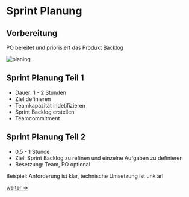 # Sprint Planung

## Vorbereitung

PO bereitet und priorisiert das Produkt Backlog

![planing](https://i.ytimg.com/vi/-sBrSDs52a8/maxresdefault.jpg)

## Sprint Planung Teil 1

- Dauer: 1 - 2 Stunden
- Ziel definieren
- Teamkapazität indetifizieren
- Sprint Backlog erstellen
- Teamcommitment

## Sprint Planung Teil 2

- 0,5 - 1 Stunde
- Ziel: Sprint Backlog zu refinen und einzelne Aufgaben zu definieren
- Besetzung: Team, PO optional

Beispiel: Anforderung ist klar, technische Umsetzung ist unklar!

[weiter ->](15-2_sprint-backlog.md)
